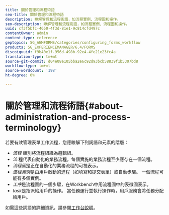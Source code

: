 ```yaml
---
title: 關於管理和流程術語
seo-title: 關於管理和流程術語
description: 瞭解管理和流程術語，如流程實例、流程圖和操作。
seo-description: 瞭解管理和流程術語，如流程實例、流程圖和操作。
uuid: cf3f5bfc-4650-4f3d-81e1-9c814cfd497c
contentOwner: admin
content-type: reference
geptopics: SG_AEMFORMS/categories/configuring_forms_workflow
products: SG_EXPERIENCEMANAGER/6.4/FORMS
discoiquuid: f9b40e1f-956d-498b-92e4-4fe21e23fc4a
translation-type: tm+mt
source-git-commit: d04e08e105bba2e6c92d93bcb58839f1b5307bd8
workflow-type: tm+mt
source-wordcount: '198'
ht-degree: 0%

---
```



# 關於管理和流程術語{#about-administration-and-process-terminology}

若要有效管理表單工作流程，您應瞭解下列詞語和元素的階層：

* *流程* 類別將流程組織為邏輯組。
* *流* 程代表自動化的業務流程。每個實施的業務流程至少應存在一個流程。
* *流程圖*&#x200B;是正在自動化的業務流程的可視表示。
* *進程實例*&#x200B;是由用戶啟動的進程（如填寫和提交表單）或自動步驟。 一個流程可能有多個實例。
* *工序*是流程圖的一個步驟，在Workbench中用流程圖中的表徵圖表示。
* *task*&#x200B;是指派給用戶的操作。 當任務運行並執行操作時，用戶服務會將任務分配給用戶。

如需這些詞語的詳細資訊，請參閱[工作台說明](https://www.adobe.com/go/learn_aemforms_workbench_63)。
